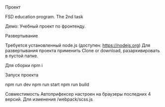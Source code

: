Проект

FSD education program. The 2nd task

Демо: 
Учебный проект по фронтенду. 

Развертывание

Требуется установленный node.js (доступен: https://nodejs.org)
Для развертывания проекта применить Clone or download, разархивировать в пустой папке.

Для сборки npm i

Запуск проекта

npm run dev
npm run start
npm run build

Совместимость
  Автоприфексер настроен на браузеры последних 4 версий. 
  Для изменения /webpack/scss.js